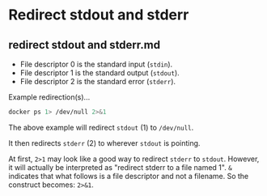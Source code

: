 # Redirect stdout and stderr

## redirect stdout and stderr.md

- File descriptor 0 is the standard input (`stdin`).  
- File descriptor 1 is the standard output (`stdout`).  
- File descriptor 2 is the standard error (`stderr`).

Example redirection(s)...

```bash
docker ps 1> /dev/null 2>&1
```

The above example will redirect `stdout` (1) to `/dev/null`.

It then redirects `stderr` (2) to wherever `stdout` is pointing.

At first, `2>1` may look like a good way to redirect `stderr` to `stdout`. However, it will actually be interpreted as "redirect stderr to a file named 1". `&` indicates that what follows is a file descriptor and not a filename. So the construct becomes: `2>&1`.

